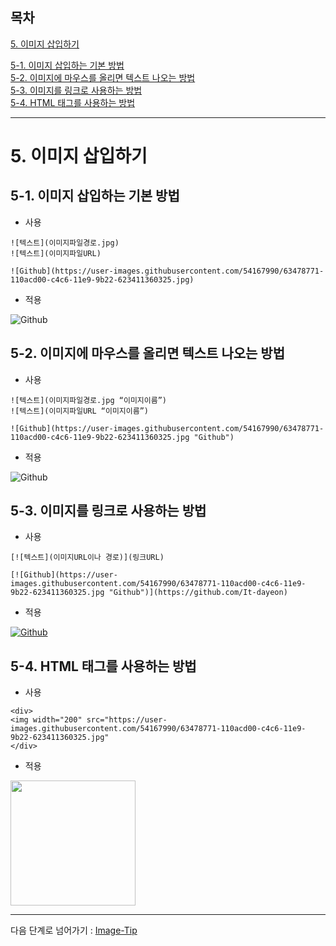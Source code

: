 ## 목차

[5. 이미지 삽입하기](#5-이미지-삽입하기)  

[5-1. 이미지 삽입하는 기본 방법](#5-1-이미지-삽입하는-기본-방법)   
[5-2. 이미지에 마우스를 올리면 텍스트 나오는 방법](#5-2-이미지에-마우스를-올리면-텍스트-나오는-방법)  
[5-3. 이미지를 링크로 사용하는 방법](#5-3-이미지를-링크로-사용하는-방법)  
[5-4. HTML 태그를 사용하는 방법](#5-4-HTML-태그를-사용하는-방법)

---

# 5. 이미지 삽입하기
## 5-1. 이미지 삽입하는 기본 방법

- 사용
```
![텍스트](이미지파일경로.jpg)
![텍스트](이미지파일URL)

![Github](https://user-images.githubusercontent.com/54167990/63478771-110acd00-c4c6-11e9-9b22-623411360325.jpg)
```
- 적용

![Github](https://user-images.githubusercontent.com/54167990/63478771-110acd00-c4c6-11e9-9b22-623411360325.jpg)


## 5-2. 이미지에 마우스를 올리면 텍스트 나오는 방법

- 사용
```
![텍스트](이미지파일경로.jpg “이미지이름”) 
![텍스트](이미지파일URL “이미지이름”)

![Github](https://user-images.githubusercontent.com/54167990/63478771-110acd00-c4c6-11e9-9b22-623411360325.jpg "Github")
```

- 적용

![Github](https://user-images.githubusercontent.com/54167990/63478771-110acd00-c4c6-11e9-9b22-623411360325.jpg "Github")

## 5-3. 이미지를 링크로 사용하는 방법

- 사용
```
[![텍스트](이미지URL이나 경로)](링크URL)

[![Github](https://user-images.githubusercontent.com/54167990/63478771-110acd00-c4c6-11e9-9b22-623411360325.jpg "Github")](https://github.com/It-dayeon)
```

- 적용

[![Github](https://user-images.githubusercontent.com/54167990/63478771-110acd00-c4c6-11e9-9b22-623411360325.jpg "Github")](https://github.com/It-dayeon)


## 5-4. HTML 태그를 사용하는 방법

- 사용
```
<div>
<img width="200" src="https://user-images.githubusercontent.com/54167990/63478771-110acd00-c4c6-11e9-9b22-623411360325.jpg" 
</div>
```

- 적용

<div>
<img width="200" src="https://user-images.githubusercontent.com/54167990/63478771-110acd00-c4c6-11e9-9b22-623411360325.jpg" 
</div>
  
---

다음 단계로 넘어가기 : [Image-Tip](https://github.com/It-dayeon/markdown/blob/master/5_image_tip.md)
